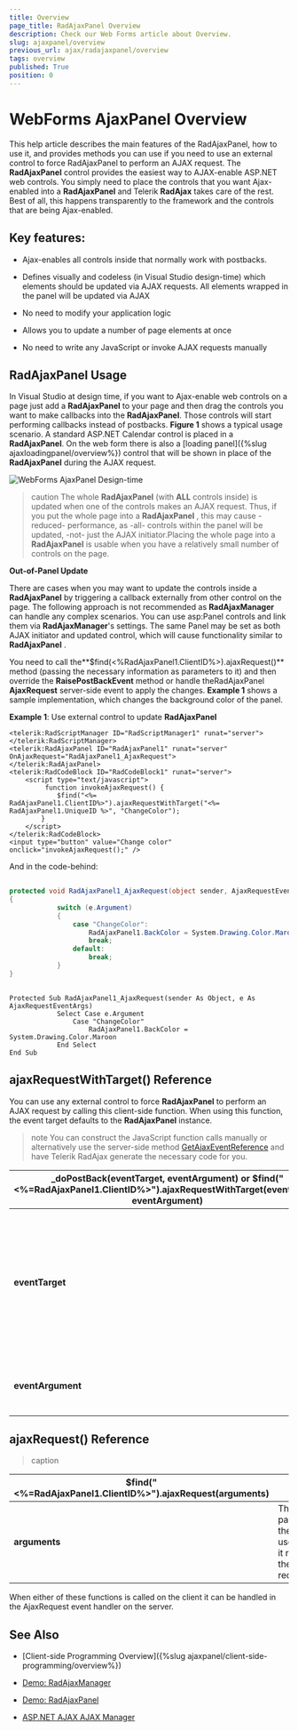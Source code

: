 ```yaml
---
title: Overview
page_title: RadAjaxPanel Overview
description: Check our Web Forms article about Overview.
slug: ajaxpanel/overview
previous_url: ajax/radajaxpanel/overview
tags: overview
published: True
position: 0
---
```


# WebForms AjaxPanel Overview



This help article describes the main features of the RadAjaxPanel, how to use it, and provides methods you can use if you need to use an external control to force RadAjaxPanel to perform an AJAX request. The **RadAjaxPanel** control provides the easiest way to AJAX-enable ASP.NET web controls. You simply need to place the controls that you want Ajax-enabled into a **RadAjaxPanel** and Telerik **RadAjax** takes care of the rest. Best of all, this happens transparently to the framework and the controls that are being Ajax-enabled.

## Key features:

* Ajax-enables all controls inside that normally work with postbacks.

* Defines visually and codeless (in Visual Studio design-time) which elements should be updated via AJAX requests. All elements wrapped in the panel will be updated via AJAX

* No need to modify your application logic

* Allows you to update a number of page elements at once

* No need to write any JavaScript or invoke AJAX requests manually

## RadAjaxPanel Usage

In Visual Studio at design time, if you want to Ajax-enable web controls on a page just add a **RadAjaxPanel** to your page and then drag the controls you want to make callbacks into the **RadAjaxPanel**. Those controls will start performing callbacks instead of postbacks. **Figure 1** shows a typical usage scenario. A standard ASP.NET Calendar control is placed in a **RadAjaxPanel**. On the web form there is also a [loading panel]({%slug ajaxloadingpanel/overview%}) control that will be shown in place of the **RadAjaxPanel** during the AJAX request.

![WebForms AjaxPanel Design-time](images/ajaxpanel.PNG)

>caution The whole **RadAjaxPanel** (with **ALL** controls inside) is updated when one of the controls makes an AJAX request. Thus, if you put the whole page into a **RadAjaxPanel** , this may cause -reduced- performance, as -all- controls within the panel will be updated, -not- just the AJAX initiator.Placing the whole page into a **RadAjaxPanel** is usable when you have a relatively small number of controls on the page.
>


**Out-of-Panel Update**

There are cases when you may want to update the controls inside a **RadAjaxPanel** by triggering a callback externally from other control on the page. The following approach is not recommended as **RadAjaxManager** can handle any complex scenarios. You can use asp:Panel controls and link them via **RadAjaxManager**'s settings. The same Panel may be set as both AJAX initiator and updated control, which will cause functionality similar to **RadAjaxPanel** .

You need to call the**$find(<%RadAjaxPanel1.ClientID%>).ajaxRequest()** method (passing the necessary information as parameters to it) and then override the **RaisePostBackEvent** method or handle theRadAjaxPanel **AjaxRequest** server-side event to apply the changes. **Example 1** shows a sample implementation, which changes the background color of the panel.

**Example 1**: Use external control to update **RadAjaxPanel**

````ASP.NET
<telerik:RadScriptManager ID="RadScriptManager1" runat="server">
</telerik:RadScriptManager>
<telerik:RadAjaxPanel ID="RadAjaxPanel1" runat="server" OnAjaxRequest="RadAjaxPanel1_AjaxRequest">
</telerik:RadAjaxPanel>
<telerik:RadCodeBlock ID="RadCodeBlock1" runat="server">
	<script type="text/javascript">
	     function invokeAjaxRequest() {
	        $find("<%= RadAjaxPanel1.ClientID%>").ajaxRequestWithTarget("<%= RadAjaxPanel1.UniqueID %>", "ChangeColor");
	    }
	</script>
</telerik:RadCodeBlock>
<input type="button" value="Change color" onclick="invokeAjaxRequest();" />
````



And in the code-behind:



````C#
	
protected void RadAjaxPanel1_AjaxRequest(object sender, AjaxRequestEventArgs e)
{
	        switch (e.Argument)
	        {
	            case "ChangeColor":
	                RadAjaxPanel1.BackColor = System.Drawing.Color.Maroon;
	                break;
	            default:
	                break;
	        }
} 
				
````
````VB
Protected Sub RadAjaxPanel1_AjaxRequest(sender As Object, e As AjaxRequestEventArgs)
	        Select Case e.Argument
	            Case "ChangeColor"
	                RadAjaxPanel1.BackColor = System.Drawing.Color.Maroon
	        End Select
End Sub
````


## ajaxRequestWithTarget() Reference

You can use any external control to force **RadAjaxPanel** to perform an AJAX request by calling this client-side function. When using this function, the event target defaults to the **RadAjaxPanel** instance.

>note You can construct the JavaScript function calls manually or alternatively use the server-side method [GetAjaxEventReference](https://docs.telerik.com/devtools/aspnet-ajax/api/server/Telerik.Web.UI/RadAjaxControl#getajaxeventreference) and have Telerik RadAjax generate the necessary code for you.
>



|  **_doPostBack(eventTarget, eventArgument)** or **$find("<%=RadAjaxPanel1.ClientID%>").ajaxRequestWithTarget(eventTarget, eventArgument)**  |  |
| ------ | ------ |
| **eventTarget** |The control that should raise the postback event. You should use the control's **UniqueID** .|
| **eventArgument** |This is an optional argument for the event|



## ajaxRequest() Reference


>caption  

|  **$find("<%=RadAjaxPanel1.ClientID%>").ajaxRequest(arguments)**  |  |
| ------ | ------ |
| **arguments** |The parameters the control used when it raised the request.|

When either of these functions is called on the client it can be handled in the AjaxRequest event handler on the server.

## See Also
 * [Client-side Programming Overview]({%slug ajaxpanel/client-side-programming/overview%})

 * [Demo: RadAjaxManager](https://demos.telerik.com/aspnet-ajax/ajax/examples/overview/defaultcs.aspx)

 * [Demo: RadAjaxPanel](https://demos.telerik.com/aspnet-ajax/ajax/examples/panel/firstlook/defaultcs.aspx)

 * [ASP.NET AJAX AJAX Manager](https://www.telerik.com/products/aspnet-ajax/ajax.aspx)

 